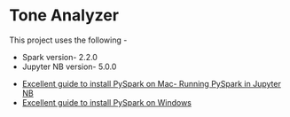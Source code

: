 
# Tone Analyzer

This project uses the following -
- Spark version- 2.2.0
- Jupyter NB version- 5.0.0

* [Excellent guide to install PySpark on Mac- Running PySpark in Jupyter NB](https://medium.com/@GalarnykMichael/install-spark-on-mac-pyspark-453f395f240b)
* [Excellent guide to install PySpark on Windows](https://medium.com/@GalarnykMichael/install-spark-on-windows-pyspark-4498a5d8d66c)


